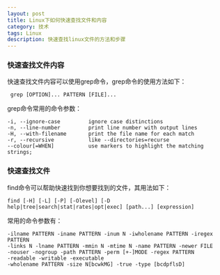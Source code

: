 ```yaml
---
layout: post
title: Linux下如何快速查找文件和内容
category: 技术
tags: Linux
description: 快速查找linux文件的方法和步骤
---
```


### 快速查找文件内容

快速查找文件内容可以使用grep命令，grep命令的使用方法如下：

     grep [OPTION]... PATTERN [FILE]...
     
grep命令常用的命令参数：
    
    -i, --ignore-case         ignore case distinctions
    -n, --line-number         print line number with output lines
    -H, --with-filename       print the file name for each match
    -r, --recursive           like --directories=recurse
    --colour[=WHEN]           use markers to highlight the matching strings;
    
### 快速查找文件

find命令可以帮助快速找到你想要找到的文件，其用法如下：

    find [-H] [-L] [-P] [-Olevel] [-D help|tree|search|stat|rates|opt|exec] [path...] [expression]
    
常用的命令参数有：

    -ilname PATTERN -iname PATTERN -inum N -iwholename PATTERN -iregex PATTERN
    -links N -lname PATTERN -mmin N -mtime N -name PATTERN -newer FILE
    -nouser -nogroup -path PATTERN -perm [+-]MODE -regex PATTERN
    -readable -writable -executable
    -wholename PATTERN -size N[bcwkMG] -true -type [bcdpflsD] 

